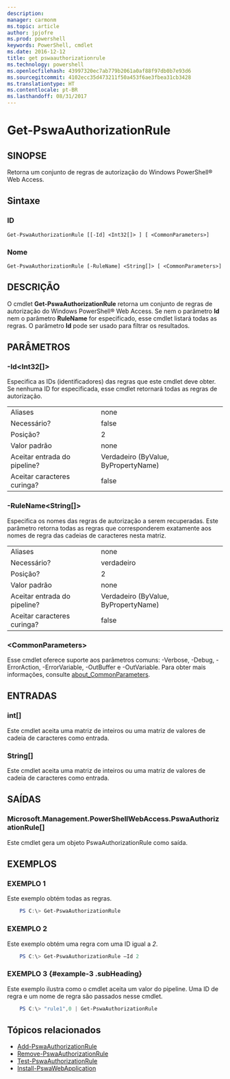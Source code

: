 ```yaml
---
description: 
manager: carmonm
ms.topic: article
author: jpjofre
ms.prod: powershell
keywords: PowerShell, cmdlet
ms.date: 2016-12-12
title: get pswaauthorizationrule
ms.technology: powershell
ms.openlocfilehash: 43997320ec7ab779b2061a0af88f97db0b7e93d6
ms.sourcegitcommit: 4102ecc35d473211f50a453f6ae3fbea31cb3428
ms.translationtype: HT
ms.contentlocale: pt-BR
ms.lasthandoff: 08/31/2017
---
```

#  <a name="get-pswaauthorizationrule"></a>Get-PswaAuthorizationRule

##  <a name="synopsis"></a>SINOPSE

Retorna um conjunto de regras de autorização do Windows PowerShell® Web Access.

##  <a name="syntax"></a>Sintaxe

###  <a name="id"></a>ID
```
Get-PswaAuthorizationRule [[-Id] <Int32[]> ] [ <CommonParameters>]
```

###  <a name="name"></a>Nome
```
Get-PswaAuthorizationRule [-RuleName] <String[]> [ <CommonParameters>]
```

## <a name="description"></a>DESCRIÇÃO

O cmdlet **Get-PswaAuthorizationRule** retorna um conjunto de regras de autorização do Windows PowerShell® Web Access.
Se nem o parâmetro **Id** nem o parâmetro **RuleName** for especificado, esse cmdlet listará todas as regras. O parâmetro **Id** pode ser usado para filtrar os resultados.

## <a name="parameters"></a>PARÂMETROS

### <a name="-idltint32gt"></a>-Id&lt;Int32\[\]&gt;

Especifica as IDs (identificadores) das regras que este cmdlet deve obter. Se nenhuma ID for especificada, esse cmdlet retornará todas as regras de autorização.

|||  
|-|-|
| Aliases                              | none                                 |
| Necessário?                            | false                                |
| Posição?                            | 2                                    |
| Valor padrão                        | none                                 |
| Aceitar entrada do pipeline?               | Verdadeiro (ByValue, ByPropertyName)       |
| Aceitar caracteres curinga?          | false                                |

### <a name="-rulenameltstringgt"></a>-RuleName&lt;String\[\]&gt;

Especifica os nomes das regras de autorização a serem recuperadas. Este parâmetro retorna todas as regras que corresponderem exatamente aos nomes de regra das cadeias de caracteres nesta matriz.

|||  
|-|-|
| Aliases                              | none                                 |
| Necessário?                            | verdadeiro                                 |
| Posição?                            | 2                                    |
| Valor padrão                        | none                                 |
| Aceitar entrada do pipeline?               | Verdadeiro (ByValue, ByPropertyName)       |
| Aceitar caracteres curinga?          | false                                |

### <a name="ltcommonparametersgt"></a>&lt;CommonParameters&gt;

Esse cmdlet oferece suporte aos parâmetros comuns: -Verbose, -Debug, -ErrorAction, -ErrorVariable, -OutBuffer e -OutVariable.
Para obter mais informações, consulte [about_CommonParameters](http://go.microsoft.com/fwlink/p/?LinkID=113216).

## <a name="inputs"></a>ENTRADAS

###  <a name="int"></a>int\[\]

Este cmdlet aceita uma matriz de inteiros ou uma matriz de valores de cadeia de caracteres como entrada.

###  <a name="string"></a>String\[\]

Este cmdlet aceita uma matriz de inteiros ou uma matriz de valores de cadeia de caracteres como entrada.

##  <a name="outputs"></a>SAÍDAS

###  <a name="microsoftmanagementpowershellwebaccesspswaauthorizationrule"></a>Microsoft.Management.PowerShellWebAccess.PswaAuthorizationRule\[\]

Este cmdlet gera um objeto PswaAuthorizationRule como saída.


## <a name="examples"></a>EXEMPLOS

### <a name="example-1"></a>EXEMPLO 1

Este exemplo obtém todas as regras.

```PowerShell
    PS C:\> Get-PswaAuthorizationRule
```

### <a name="example-2"></a>EXEMPLO 2

Este exemplo obtém uma regra com uma ID igual a *2*.

```PowerShell
    PS C:\> Get-PswaAuthorizationRule –Id 2
```

### <a name="example-3-example-3-subheading"></a>EXEMPLO 3 {#example-3 .subHeading}

Este exemplo ilustra como o cmdlet aceita um valor do pipeline.
Uma ID de regra e um nome de regra são passados nesse cmdlet.

```PowerShell
    PS C:\> "rule1",0 | Get-PswaAuthorizationRule
```

##  <a name="related-topics"></a>Tópicos relacionados

-  [Add-PswaAuthorizationRule](add-pswaauthorizationrule.md)
-  [Remove-PswaAuthorizationRule](remove-pswaauthorizationrule.md)
-  [Test-PswaAuthorizationRule](test-pswaauthorizationrule.md)
-  [Install-PswaWebApplication](install-pswawebapplication.md)
